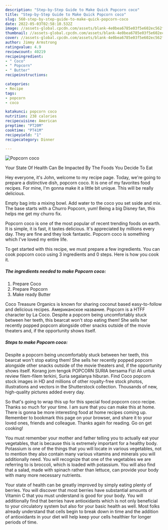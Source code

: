 ```yaml
---
description: "Step-by-Step Guide to Make Quick Popcorn coco"
title: "Step-by-Step Guide to Make Quick Popcorn coco"
slug: 560-step-by-step-guide-to-make-quick-popcorn-coco
date: 2022-05-03T02:58:10.532Z
image: //assets-global.cpcdn.com/assets/blank-4e0bea6785e03f5e602ec562f230caae08da540cada707380b4fe1bbebba43da.png
thumbnail: //assets-global.cpcdn.com/assets/blank-4e0bea6785e03f5e602ec562f230caae08da540cada707380b4fe1bbebba43da.png
cover: //assets-global.cpcdn.com/assets/blank-4e0bea6785e03f5e602ec562f230caae08da540cada707380b4fe1bbebba43da.png
author: Jimmy Armstrong
ratingvalue: 4.9
reviewcount: 40219
recipeingredient:
- " Coco"
- " Popcorn"
- " Butter"
recipeinstructions:

categories:
- Recipe
tags:
- popcorn
- coco

katakunci: popcorn coco 
nutrition: 238 calories
recipecuisine: American
preptime: "PT20M"
cooktime: "PT41M"
recipeyield: "1"
recipecategory: Dinner

---
```



![Popcorn coco](//assets-global.cpcdn.com/assets/blank-4e0bea6785e03f5e602ec562f230caae08da540cada707380b4fe1bbebba43da.png)

Your State Of Health Can Be Impacted By The Foods You Decide To Eat

Hey everyone, it's John, welcome to my recipe page. Today, we're going to prepare a distinctive dish, popcorn coco. It is one of my favorites food recipes. For mine, I'm gonna make it a little bit unique. This will be really delicious.

Empty bag into a mixing bowl. Add water to the coco you set sside and mix. The base starts with a Churro Popcorn, yum! Being a big Disney fan, this helps me get my churro fix.

Popcorn coco is one of the most popular of recent trending foods on earth. It is simple, it is fast, it tastes delicious. It's appreciated by millions every day. They are fine and they look fantastic. Popcorn coco is something which I've loved my entire life.


To get started with this recipe, we must prepare a few ingredients. You can cook popcorn coco using 3 ingredients and 0 steps. Here is how you cook it.

<!--inarticleads1-->

##### The ingredients needed to make Popcorn coco:

1. Prepare  Coco
1. Prepare  Popcorn
1. Make ready  Butter


Coco Treasure Organics is known for sharing coconut based easy-to-follow and delicious recipes. Американское название. Popcorn is a HTFF character by La Coco. Despite a popcorn being uncomfortably stuck between her teeth, this bearcat won&#39;t stop eating them! She sells her recently popped popcorn alongside other snacks outside of the movie theaters and, if the opportunity shows itself. 

<!--inarticleads2-->

##### Steps to make Popcorn coco:



Despite a popcorn being uncomfortably stuck between her teeth, this bearcat won&#39;t stop eating them! She sells her recently popped popcorn alongside other snacks outside of the movie theaters and, if the opportunity shows itself. Korang jom tengok POPCORN SURIA bersama Fizi Ali untuk review filem-filem terkini, Suria segalanya hiburan. Find Coco popcorn stock images in HD and millions of other royalty-free stock photos, illustrations and vectors in the Shutterstock collection. Thousands of new, high-quality pictures added every day. 

So that's going to wrap this up for this special food popcorn coco recipe. Thanks so much for your time. I am sure that you can make this at home. There is gonna be more interesting food at home recipes coming up. Remember to bookmark this page on your browser, and share it to your loved ones, friends and colleague. Thanks again for reading. Go on get cooking!

You must remember your mother and father telling you to actually eat your vegetables, that is because this is extremely important for a healthy body. Potassium is one of the things that you will locate in various vegetables, not to mention they also contain many various vitamins and minerals you will additionally need. You will recognize that one of the vegetables we are referring to is broccoli, which is loaded with potassium. You will also find that a salad, made with spinach rather than lettuce, can provide your body with many more necessary nutrients.

Your state of health can be greatly improved by simply eating plenty of berries. You will discover that most berries have substantial amounts of Vitamin C that you must understand is good for your body. You will additionally find that berries have antioxidants which is not only beneficial to your circulatory system but also for your basic health as well. Most folks already understand that cells begin to break down in time and the addition of antioxidants in your diet will help keep your cells healthier for longer periods of time.

